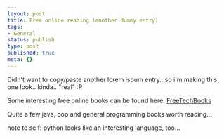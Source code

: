 ```yaml
---
layout: post
title: Free online reading (another dummy entry)
tags:
- General
status: publish
type: post
published: true
meta: {}
---
```

Didn't want to copy/paste another lorem ispum entry.. so i'm making this one look.. kinda.. "real" :P

Some interesting free online books can be found here:
<a title="FreeTechBooks - Free online computer books, tutorials, lecture notes, documentations and references" href="http://www.tcfb.com/freetechbooks/index.html">FreeTechBooks</a>

Quite a few java, oop and general programming  books worth reading...

note to self: python looks like an interesting language, too...
